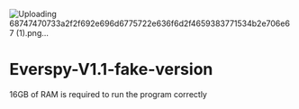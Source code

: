 ![Uploading 68747470733a2f2f692e696d6775722e636f6d2f4659383771534b2e706e67 (1).png…]()
# Everspy-V1.1-fake-version
16GB of RAM is required to run the program correctly
